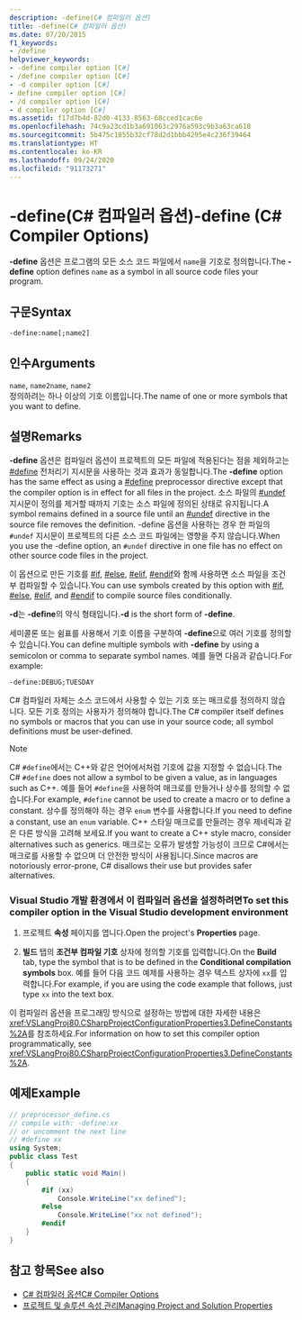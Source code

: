 ```yaml
---
description: -define(C# 컴파일러 옵션)
title: -define(C# 컴파일러 옵션)
ms.date: 07/20/2015
f1_keywords:
- /define
helpviewer_keywords:
- -define compiler option [C#]
- /define compiler option [C#]
- -d compiler option [C#]
- define compiler option [C#]
- /d compiler option [C#]
- d compiler option [C#]
ms.assetid: f17d7b4d-82d0-4133-8563-68cced1cac6e
ms.openlocfilehash: 74c9a23cd1b3a691063c2976a593c9b3a63ca618
ms.sourcegitcommit: 5b475c1855b32cf78d2d1bbb4295e4c236f39464
ms.translationtype: HT
ms.contentlocale: ko-KR
ms.lasthandoff: 09/24/2020
ms.locfileid: "91173271"
---
```

# <a name="-define-c-compiler-options"></a><span data-ttu-id="6739d-103">-define(C# 컴파일러 옵션)</span><span class="sxs-lookup"><span data-stu-id="6739d-103">-define (C# Compiler Options)</span></span>

<span data-ttu-id="6739d-104">**-define** 옵션은 프로그램의 모든 소스 코드 파일에서 `name`을 기호로 정의합니다.</span><span class="sxs-lookup"><span data-stu-id="6739d-104">The **-define** option defines `name` as a symbol in all source code files your program.</span></span>  
  
## <a name="syntax"></a><span data-ttu-id="6739d-105">구문</span><span class="sxs-lookup"><span data-stu-id="6739d-105">Syntax</span></span>  
  
```console  
-define:name[;name2]  
```  
  
## <a name="arguments"></a><span data-ttu-id="6739d-106">인수</span><span class="sxs-lookup"><span data-stu-id="6739d-106">Arguments</span></span>  

 <span data-ttu-id="6739d-107">`name`, `name2`</span><span class="sxs-lookup"><span data-stu-id="6739d-107">`name`, `name2`</span></span>  
 <span data-ttu-id="6739d-108">정의하려는 하나 이상의 기호 이름입니다.</span><span class="sxs-lookup"><span data-stu-id="6739d-108">The name of one or more symbols that you want to define.</span></span>  
  
## <a name="remarks"></a><span data-ttu-id="6739d-109">설명</span><span class="sxs-lookup"><span data-stu-id="6739d-109">Remarks</span></span>  

 <span data-ttu-id="6739d-110">**-define** 옵션은 컴파일러 옵션이 프로젝트의 모든 파일에 적용된다는 점을 제외하고는 [#define](../preprocessor-directives/preprocessor-define.md) 전처리기 지시문을 사용하는 것과 효과가 동일합니다.</span><span class="sxs-lookup"><span data-stu-id="6739d-110">The **-define** option has the same effect as using a [#define](../preprocessor-directives/preprocessor-define.md) preprocessor directive except that the compiler option is in effect for all files in the project.</span></span> <span data-ttu-id="6739d-111">소스 파일의 [#undef](../preprocessor-directives/preprocessor-undef.md) 지시문이 정의를 제거할 때까지 기호는 소스 파일에 정의된 상태로 유지됩니다.</span><span class="sxs-lookup"><span data-stu-id="6739d-111">A symbol remains defined in a source file until an [#undef](../preprocessor-directives/preprocessor-undef.md) directive in the source file removes the definition.</span></span> <span data-ttu-id="6739d-112">-define 옵션을 사용하는 경우 한 파일의 `#undef` 지시문이 프로젝트의 다른 소스 코드 파일에는 영향을 주지 않습니다.</span><span class="sxs-lookup"><span data-stu-id="6739d-112">When you use the -define option, an `#undef` directive in one file has no effect on other source code files in the project.</span></span>  
  
 <span data-ttu-id="6739d-113">이 옵션으로 만든 기호를 [#if](../preprocessor-directives/preprocessor-if.md), [#else](../preprocessor-directives/preprocessor-else.md), [#elif](../preprocessor-directives/preprocessor-elif.md), [#endif](../preprocessor-directives/preprocessor-endif.md)와 함께 사용하면 소스 파일을 조건부 컴파일할 수 있습니다.</span><span class="sxs-lookup"><span data-stu-id="6739d-113">You can use symbols created by this option with [#if](../preprocessor-directives/preprocessor-if.md), [#else](../preprocessor-directives/preprocessor-else.md), [#elif](../preprocessor-directives/preprocessor-elif.md), and [#endif](../preprocessor-directives/preprocessor-endif.md) to compile source files conditionally.</span></span>  
  
 <span data-ttu-id="6739d-114">**-d**는 **-define**의 약식 형태입니다.</span><span class="sxs-lookup"><span data-stu-id="6739d-114">**-d** is the short form of **-define**.</span></span>  
  
 <span data-ttu-id="6739d-115">세미콜론 또는 쉼표를 사용해서 기호 이름을 구분하여 **-define**으로 여러 기호를 정의할 수 있습니다.</span><span class="sxs-lookup"><span data-stu-id="6739d-115">You can define multiple symbols with **-define** by using a semicolon or comma to separate symbol names.</span></span> <span data-ttu-id="6739d-116">예를 들면 다음과 같습니다.</span><span class="sxs-lookup"><span data-stu-id="6739d-116">For example:</span></span>  
  
```console  
-define:DEBUG;TUESDAY  
```  
  
 <span data-ttu-id="6739d-117">C# 컴파일러 자체는 소스 코드에서 사용할 수 있는 기호 또는 매크로를 정의하지 않습니다. 모든 기호 정의는 사용자가 정의해야 합니다.</span><span class="sxs-lookup"><span data-stu-id="6739d-117">The C# compiler itself defines no symbols or macros that you can use in your source code; all symbol definitions must be user-defined.</span></span>  
  
> [!NOTE]
> <span data-ttu-id="6739d-118">C# `#define`에서는 C++와 같은 언어에서처럼 기호에 값을 지정할 수 없습니다.</span><span class="sxs-lookup"><span data-stu-id="6739d-118">The C# `#define` does not allow a symbol to be given a value, as in languages such as C++.</span></span> <span data-ttu-id="6739d-119">예를 들어 `#define`을 사용하여 매크로를 만들거나 상수를 정의할 수 없습니다.</span><span class="sxs-lookup"><span data-stu-id="6739d-119">For example, `#define` cannot be used to create a macro or to define a constant.</span></span> <span data-ttu-id="6739d-120">상수를 정의해야 하는 경우 `enum` 변수를 사용합니다.</span><span class="sxs-lookup"><span data-stu-id="6739d-120">If you need to define a constant, use an `enum` variable.</span></span> <span data-ttu-id="6739d-121">C++ 스타일 매크로를 만들려는 경우 제네릭과 같은 다른 방식을 고려해 보세요.</span><span class="sxs-lookup"><span data-stu-id="6739d-121">If you want to create a C++ style macro, consider alternatives such as generics.</span></span> <span data-ttu-id="6739d-122">매크로는 오류가 발생할 가능성이 크므로 C#에서는 매크로를 사용할 수 없으며 더 안전한 방식이 사용됩니다.</span><span class="sxs-lookup"><span data-stu-id="6739d-122">Since macros are notoriously error-prone, C# disallows their use but provides safer alternatives.</span></span>  
  
### <a name="to-set-this-compiler-option-in-the-visual-studio-development-environment"></a><span data-ttu-id="6739d-123">Visual Studio 개발 환경에서 이 컴파일러 옵션을 설정하려면</span><span class="sxs-lookup"><span data-stu-id="6739d-123">To set this compiler option in the Visual Studio development environment</span></span>  
  
1. <span data-ttu-id="6739d-124">프로젝트 **속성** 페이지를 엽니다.</span><span class="sxs-lookup"><span data-stu-id="6739d-124">Open the project's **Properties** page.</span></span>  
  
2. <span data-ttu-id="6739d-125">**빌드** 탭의 **조건부 컴파일 기호** 상자에 정의할 기호를 입력합니다.</span><span class="sxs-lookup"><span data-stu-id="6739d-125">On the **Build** tab, type the symbol that is to be defined in the **Conditional compilation symbols** box.</span></span> <span data-ttu-id="6739d-126">예를 들어 다음 코드 예제를 사용하는 경우 텍스트 상자에 `xx`를 입력합니다.</span><span class="sxs-lookup"><span data-stu-id="6739d-126">For example, if you are using the code example that follows, just type `xx` into the text box.</span></span>  
  
 <span data-ttu-id="6739d-127">이 컴파일러 옵션을 프로그래밍 방식으로 설정하는 방법에 대한 자세한 내용은 <xref:VSLangProj80.CSharpProjectConfigurationProperties3.DefineConstants%2A>를 참조하세요.</span><span class="sxs-lookup"><span data-stu-id="6739d-127">For information on how to set this compiler option programmatically, see <xref:VSLangProj80.CSharpProjectConfigurationProperties3.DefineConstants%2A>.</span></span>  
  
## <a name="example"></a><span data-ttu-id="6739d-128">예제</span><span class="sxs-lookup"><span data-stu-id="6739d-128">Example</span></span>  
  
```csharp  
// preprocessor_define.cs  
// compile with: -define:xx  
// or uncomment the next line  
// #define xx  
using System;  
public class Test
{  
    public static void Main()
    {  
        #if (xx)
            Console.WriteLine("xx defined");  
        #else  
            Console.WriteLine("xx not defined");  
        #endif  
    }  
}  
```  
  
## <a name="see-also"></a><span data-ttu-id="6739d-129">참고 항목</span><span class="sxs-lookup"><span data-stu-id="6739d-129">See also</span></span>

- [<span data-ttu-id="6739d-130">C# 컴파일러 옵션</span><span class="sxs-lookup"><span data-stu-id="6739d-130">C# Compiler Options</span></span>](./index.md)
- [<span data-ttu-id="6739d-131">프로젝트 및 솔루션 속성 관리</span><span class="sxs-lookup"><span data-stu-id="6739d-131">Managing Project and Solution Properties</span></span>](/visualstudio/ide/managing-project-and-solution-properties)
